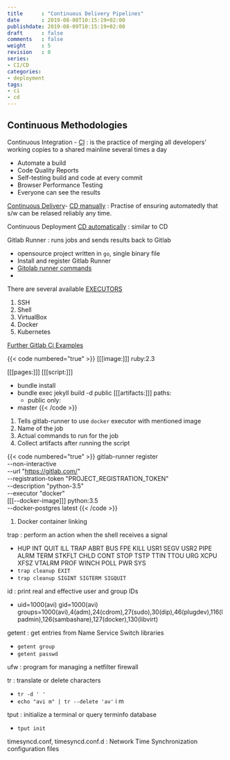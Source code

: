 ```yaml
---
title      : "Continuous Delivery Pipelines"
date       : 2019-08-08T10:15:19+02:00
publishdate: 2019-08-09T10:15:19+02:00
draft      : false
comments   : false
weight     : 5
revision   : 0
series:
- CI/CD
categories:
- deployment
tags:
- ci
- cd
---
```


## Continuous Methodologies

Continuous Integration - [CI](https://en.wikipedia.org/wiki/Continuous_integration)
:  is the practice of merging all developers' working copies to a shared mainline several times a day
* Automate a build
* Code Quality Reports
* Self-testing build and code at every commit
* Browser Performance Testing
* Everyone can see the results

[Continuous Delivery](https://continuousdelivery.com/)- [CD manually](https://en.wikipedia.org/wiki/Continuous_delivery)
: Practise of ensuring automatedly that s/w can be relased reliably any time.

Continuous Deployment [CD automatically](https://en.wikipedia.org/wiki/Continuous_deployment)
: similar to CD
<!-- more -->

Gitlab Runner
: runs jobs and sends results back to Gitlab
* opensource project written in `go`, single binary file
* Install and register Gitlab Runner
* [Gitolab runner commands](https://docs.gitlab.com/runner/commands/README.html)
* 

There are several available [EXECUTORS](https://docs.gitlab.com/runner/executors/README.html)

1. SSH
2. Shell
3. VirtualBox
4. Docker
5. Kubernetes

[Further Gitlab Ci Examples](https://gitlab.com/gitlab-examples?page=1)

{{< code numbered="true" >}}
[[[image:]]] ruby:2.3

[[[pages:]]]
  [[[script:]]]
  - bundle install
  - bundle exec jekyll build -d public
  [[[artifacts:]]]
    paths:
    - public
  only:
  - master
{{< /code >}}

1. Tells gitlab-runner to use `docker` executor with mentioned image
2. Name of the job
3. Actual commands to run for the job
4. Collect artifacts after running the script

{{< code numbered="true" >}}
gitlab-runner register \
  --non-interactive \
  --url "https://gitlab.com/" \
  --registration-token "PROJECT_REGISTRATION_TOKEN" \
  --description "python-3.5" \
  --executor "docker" \
  [[[--docker-image]]] python:3.5 \
  --docker-postgres latest
{{< /code >}}

1. Docker container linking


trap
: perform an action when the shell receives a signal
* HUP INT QUIT ILL TRAP ABRT BUS FPE KILL USR1 SEGV USR2 PIPE ALRM TERM STKFLT CHLD CONT STOP TSTP TTIN TTOU URG XCPU XFSZ VTALRM PROF WINCH POLL PWR SYS
* `trap cleanup EXIT`
* `trap cleanup SIGINT SIGTERM SIGQUIT`

id
: print real and effective user and group IDs
* uid=1000(avi) gid=1000(avi) groups=1000(avi),4(adm),24(cdrom),27(sudo),30(dip),46(plugdev),116(lpadmin),126(sambashare),127(docker),130(libvirt)

getent
: get entries from Name Service Switch libraries
* `getent group`
* `getent passwd`

ufw
: program for managing a netfilter firewall

tr
: translate or delete characters
* `tr -d ' '`
* `echo "avi m" | tr --delete 'av'` i m

tput
: initialize a terminal or query terminfo database
* `tput init`


timesyncd.conf, timesyncd.conf.d
: Network Time Synchronization configuration files